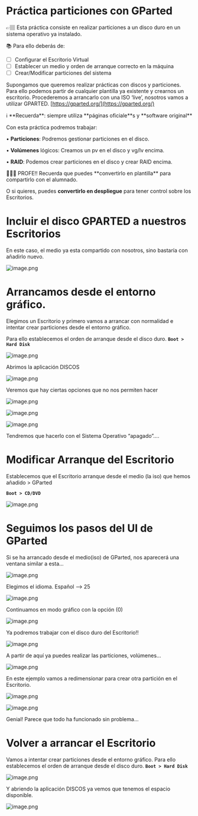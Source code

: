 # Práctica particiones con GParted

<aside>
  
👉🏽 Esta práctica consiste en realizar particiones a un disco duro en un sistema operativo ya instalado.

</aside>

<aside>
  
📚 Para ello deberás de:

- [ ]  Configurar el Escritorio Virtual
- [ ]  Establecer un medio y orden de arranque correcto en la máquina
- [ ]  Crear/Modificar particiones del sistema
</aside>

Supongamos que queremos realizar prácticas con discos y particiones. Para ello podemos partir de cualquier plantilla ya existente y crearnos un escritorio. Procederemos a arrancarlo con una ISO ‘live’, nosotros vamos a utilizar GPARTED. [https://gparted.org/](https://gparted.org/)

<aside>
ℹ️ **Recuerda**: siempre utiliza **páginas oficiale**s y **software original**

</aside>

Con esta práctica podremos trabajar: 

• **Particiones**: Podremos gestionar particiones en el disco.

• **Volúmenes** lógicos: Creamos un pv en el disco y vg/lv encima.

• **RAID**: Podemos crear particiones en el disco y crear RAID encima.

<aside>
🧑🏽‍🏫 PROFE!! Recuerda que puedes **convertirlo en plantilla** para compartirlo con el alumnado.

O si quieres, puedes **convertirlo en despliegue** para tener control sobre los Escritorios.

</aside>

# Incluir el disco GPARTED a nuestros Escritorios

En este caso, el medio ya esta compartido con nosotros, sino bastaría con añadirlo nuevo.

![image.png](image.png)

# Arrancamos desde el entorno gráfico.

Elegimos un Escritorio y primero vamos a arrancar con normalidad e intentar crear particiones desde el entorno gráfico. 

Para ello establecemos el orden de arranque desde el disco duro. **`Boot > Hard Disk`**

![image.png](image%201.png)

Abrimos la aplicación DISCOS

![image.png](image%202.png)

Veremos que hay ciertas opciones que no nos permiten hacer

![image.png](image%203.png)

![image.png](image%204.png)

![image.png](image%205.png)

Tendremos que hacerlo con el Sistema Operativo “apagado”…. 

# Modificar Arranque del Escritorio

Establecemos que el Escritorio arranque desde el medio (la iso) que hemos añadido > GParted

**`Boot > CD/DVD`**

![image.png](image%206.png)

# Seguimos los pasos del UI de GParted

Si se ha arrancado desde el medio(iso) de GParted, nos aparecerá una ventana similar a esta…

![image.png](image%207.png)

Elegimos el idioma. Español —> 25

![image.png](image%208.png)

Continuamos en modo gráfico con la opción (0)

![image.png](image%209.png)

Ya podremos trabajar con el disco duro del Escritorio!! 

![image.png](image%2010.png)

A partir de aquí ya puedes realizar las particiones, volúmenes…

![image.png](image%2011.png)

En este ejemplo vamos a redimensionar para crear otra partición en el Escritorio.

![image.png](image%2012.png)

![image.png](image%2013.png)

Genial! Parece que todo ha funcionado sin problema…

# Volver a arrancar el Escritorio

Vamos a intentar crear particiones desde el entorno gráfico. Para ello establecemos el orden de arranque desde el disco duro. **`Boot > Hard Disk`**

![image.png](image%201.png)

Y abriendo la aplicación DISCOS ya vemos que tenemos el espacio disponible.

![image.png](image%2014.png)
